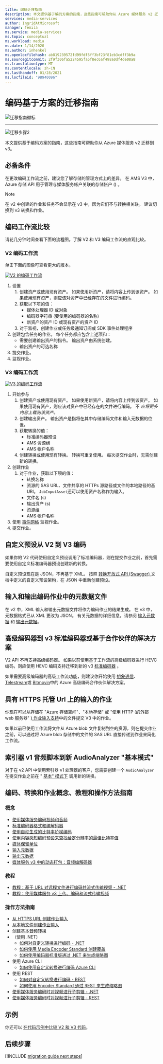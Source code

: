 ```yaml
---
title: 编码迁移指南
description: 本文提供基于编码方案的指南，这些指南可帮助你从 Azure 媒体服务 v2 迁移到 v3。
services: media-services
author: IngridAtMicrosoft
manager: femila
ms.service: media-services
ms.topic: conceptual
ms.workload: media
ms.date: 1/14/2020
ms.author: inhenkel
ms.openlocfilehash: ab819239572fd99fdf5ff3bf23f81eb3cdff3b9a
ms.sourcegitcommit: 2f9f306fa5224595fa5f8ec6af498a0df4de08a8
ms.translationtype: MT
ms.contentlocale: zh-CN
ms.lasthandoff: 01/28/2021
ms.locfileid: "98940096"
---
```

# <a name="encoding-scenario-based-migration-guidance"></a>编码基于方案的迁移指南

![迁移指南徽标](./media/migration-guide/azure-media-services-logo-migration-guide.svg)

<hr color="#5ea0ef" size="10">

![迁移步骤2](./media/migration-guide/steps-4.svg)

本文提供基于编码方案的指南，这些指南可帮助你从 Azure 媒体服务 v2 迁移到 v3。

## <a name="prerequisites"></a>必备条件

在更改编码工作流之前，建议您了解存储的管理方式上的差异。  在 AMS V3 中，Azure 存储 API 用于管理与媒体服务帐户关联的存储帐户 () 。

> [!NOTE]
> 在 v2 中创建的作业和任务不会显示在 v3 中，因为它们不与转换相关联。 建议切换到 v3 转换和作业。

## <a name="encoding-workflow-comparison"></a>编码工作流比较

请花几分钟时间查看下面的流程图，了解 V2 和 V3 编码工作流的直观比较。

### <a name="v2-encoding-workflow"></a>V2 编码工作流

单击下面的图像可查看更大的版本。

[![V2 ](./media/migration-guide/V2-pretty.svg) 的编码工作流](./media/migration-guide/V2-pretty.svg#lightbox)

1. 设置
    1. 创建资产或使用现有资产。 如果使用新资产，请将内容上传到该资产。 如果使用现有资产，则应该对资产中已经存在的文件进行编码。
    2. 获取以下项的值：
        - 媒体处理器 ID 或对象
        - 编码器字符串 (要使用的编码器的名称) 
        - 新资产的资产 ID 或现有资产的资产 ID
    3. 对于监视，创建作业或任务级通知订阅或 SDK 事件处理程序
2. 创建包含任务的作业。 每个任务都应包含上述项和：
    - 需要创建输出资产的指令。  输出资产由系统创建。
    - 输出资产的可选名称
3. 提交作业。
4. 监视作业。

### <a name="v3-encoding-workflow"></a>V3 编码工作流

[![V3 ](./media/migration-guide/V3-pretty.svg) 的编码工作流](./media/migration-guide/V3-pretty.svg#lightbox)

1. 开始参与
    1. 创建资产或使用现有资产。 如果使用新资产，请将内容上传到该资产。 如果使用现有资产，则应该对资产中已经存在的文件进行编码。 不 *应将更多内容上载到该资产。*
    1. 创建输出资产。  输出资产是指将在其中存储编码文件和输入元数据的位置。
    1. 获取转换的值：
        - 标准编码器预设
        - AMS 资源组
        - AMS 帐户名称
    1. 创建转换或使用现有转换。  转换可重复使用。 每次提交作业时，无需创建新的转换。
1. 创建作业
    1. 对于作业，获取以下项的值：
        - 转换名称
        - 资源的 SAS URL、文件共享的 HTTPs 源路径或文件的本地路径的基 URI。 `JobInputAsset`还可以使用资产名称作为输入。
        - 文件名 (s) 
        - 输出资产 (s) 
        - 资源组
        - AMS 帐户名称  
1. 使用 [事件网格](monitor-events-portal-how-to.md) 监视作业。
1. 提交作业。

## <a name="custom-presets-from-v2-to-v3-encoding"></a>自定义预设从 V2 到 V3 编码

如果你的 V2 代码使用自定义预设调用了标准编码器，则在提交作业之前，首先需要使用自定义标准编码器预设创建新的转换。

自定义预设现在是 JSON，不再基于 XML。 按照 [转换开放式 API (Swagger) ](https://github.com/Azure/azure-rest-api-specs/blob/master/specification/mediaservices/resource-manager/Microsoft.Media/stable/2020-05-01/examples/transforms-create.json) 文档中定义的自定义预设架构，在 JSON 中重新创建预设。


<!-- removed because this is covered in the tutorials
Common custom [encoding](https://github.com/Azure/azure-rest-api-specs/blob/master/specification/mediaservices/resource-manager/Microsoft.Media/stable/2020-05-01/Encoding.json) scenarios:
        1. Create a custom Single Bitrate MP4 encode
        1. Create a custom [Adaptive Bitrate Encoding Ladder](autogen-bitrate-ladder.md)
        1. Creating Sprite Thumbnails
        1. Creating Thumbnails (see below for your preferred method)
        1. [Sub Clipping](subclip-video-rest-howto.md)
        1. Cropping
-->

## <a name="input-and-output-metadata-files-from-an-encoding-job"></a>输入和输出编码作业中的元数据文件

在 v2 中，XML 输入和输出元数据文件将作为编码作业的结果生成。 在 v3 中，元数据格式已从 XML 更改为 JSON。 有关元数据的详细信息，请参阅 [输入元数据](input-metadata-schema.md) 和 [输出元数据](output-metadata-schema.md)。

## <a name="premium-encoder-to-v3-standard-encoder-or-partner-based-solutions"></a>高级编码器到 v3 标准编码器或基于合作伙伴的解决方案

V2 API 不再支持高级编码器。 如果以前使用基于工作流的高级编码器进行 HEVC 编码，则应使用 HEVC 编码支持迁移到新的 v3 [标准编码器](media-encoder-standard-formats.md) 。

如果需要高级编码器的高级工作流功能，则建议你开始使用 [想象通信](https://imaginecommunications.com)、 [Telestream](https://www.telestream.net)或 [Bitmovin](https://bitmovin.com)中的 Azure 高级编码合作伙伴解决方案。

## <a name="jobs-with-inputs-that-are-on-https-hosted-urls"></a>具有 HTTPS 托管 Url 上的输入的作业

你现在可以从存储在 "Azure 存储空间"、"本地存储" 或 "使用 HTTP (的外部 web 服务器" [) 作业输入支持](job-input-from-http-how-to.md)中的文件提交 V3 中的作业。

如果以前已使用工作流将文件从 Azure blob 文件复制到空的资源，则在提交作业之前，可以通过将 Azure blob 存储中的文件的 SAS URL 直接传递到作业来简化工作流。

## <a name="indexer-v1-audio-transcription-to-the-new-audioanalyzer-basic-mode"></a>索引器 v1 音频脚本到新 AudioAnalyzer "基本模式"

对于在 v2 API 中使用索引器 v1 处理器的客户，您需要创建一个 `AudioAnalyzer` 在提交作业之前在 " [基本" 模式下](how-to-create-basic-audio-transform.md) 调用新的转换。

## <a name="encoding-transforms-and-jobs-concepts-tutorials-and-how-to-guides"></a>编码、转换和作业概念、教程和操作方法指南

### <a name="concepts"></a>概念

- [使用媒体服务编码视频和音频](encoding-concept.md)
- [标准编码器格式和编解码器](media-encoder-standard-formats.md)
- [使用自动生成的比特率阶梯编码](autogen-bitrate-ladder.md)
- [使用内容感知编码预设来查找给定分辨率的最佳比特率值](content-aware-encoding.md)
- [媒体保留单位](concept-media-reserved-units.md)
- [输入元数据](input-metadata-schema.md)
- [输出元数据](output-metadata-schema.md)
- [媒体服务 v3 中的动态打包：音频编解码器](dynamic-packaging-overview.md#audio-codecs-supported-by-dynamic-packaging)

### <a name="tutorials"></a>教程

- [教程：基于 URL 对远程文件进行编码并流式传输视频 - .NET](stream-files-dotnet-quickstart.md)
- [教程：使用媒体服务 v3 上传、编码和流式传输视频](stream-files-tutorial-with-api.md)

### <a name="how-to-guides"></a>操作方法指南

- [从 HTTPS URL 创建作业输入](job-input-from-http-how-to.md)
- [从本地文件创建作业输入](job-input-from-local-file-how-to.md)
- [创建基本音频转换](how-to-create-basic-audio-transform.md)
- （使用 .NET）
  - [如何对自定义转换进行编码 - .NET](customize-encoder-presets-how-to.md)
  - [如何使用 Media Encoder Standard 创建覆盖](how-to-create-overlay.md)
  - [如何使用编码器标准版通过 .NET 来生成缩略图](media-services-generate-thumbnails-dotnet.md)
- 使用 Azure CLI
  - [如何使用自定义转换进行编码 Azure CLI](custom-preset-cli-howto.md)
- 使用 REST
  - [如何对自定义转换进行编码 - REST](custom-preset-rest-howto.md)
  - [如何使用 Encoder Standard 通过 REST 来生成缩略图](media-services-generate-thumbnails-rest.md)
- [使用媒体服务编码时对视频进行子剪辑 - .NET](subclip-video-dotnet-howto.md)
- [使用媒体服务编码时对视频进行子剪辑 - REST](subclip-video-rest-howto.md)

## <a name="samples"></a>示例

你还可以 [在代码示例中比较 V2 和 V3 代码](migrate-v-2-v-3-migration-samples.md)。

## <a name="next-steps"></a>后续步骤

[!INCLUDE [migration guide next steps](./includes/migration-guide-next-steps.md)]
